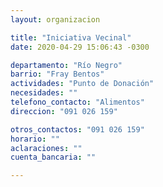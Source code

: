 ```yaml
---
layout: organizacion

title: "Iniciativa Vecinal"
date: 2020-04-29 15:06:43 -0300

departamento: "Río Negro"
barrio: "Fray Bentos"
actividades: "Punto de Donación"
necesidades: ""
telefono_contacto: "Alimentos"
direccion: "091 026 159"

otros_contactos: "091 026 159"
horario: ""
aclaraciones: ""
cuenta_bancaria: ""

---
```

